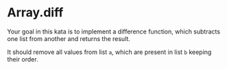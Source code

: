 # Array.diff
Your goal in this kata is to implement a difference function, which subtracts one list from another and returns the result.

It should remove all values from list ```a```, which are present in list ```b``` keeping their order.